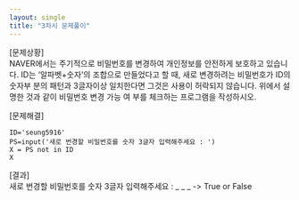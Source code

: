 ```yaml
---
layout: single
title: "3차시 문제풀이"
---
```



[문제상황]  
NAVER에서는 주기적으로 비밀번호를 변경하여 개인정보를
안전하게 보호하고 있습니다. ID는 ‘알파벳+숫자’의 조합으로
만들었다고 할 때, 새로 변경하려는 비밀번호가 ID의 숫자부
분의 패턴과 3글자이상 일치한다면 그것은 사용이 허락되지
않습니다. 위에서 설명한 것과 같이 비밀번호 변경 가능 여
부를 체크하는 프로그램을 작성하시오.

[문제해결]  
~~~  
ID='seung5916'
PS=input('새로 번경할 비밀번호를 숫자 3글자 입력해주세요 : ')
X = PS not in ID
X
~~~

[결과]  
새로 번경할 비밀번호를 숫자 3글자 입력해주세요 : _ _ _
-> True or False
